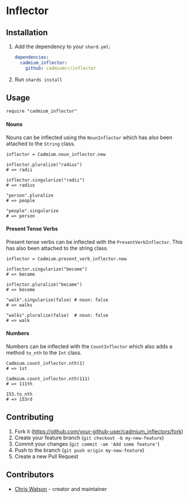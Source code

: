 # Inflector

## Installation

1. Add the dependency to your `shard.yml`:

   ```yaml
   dependencies:
     cadmium_inflector:
       github: cadmiumcr/inflector
   ```

2. Run `shards install`

## Usage

```crystal
require "cadmium_inflector"
```

#### Nouns

Nouns can be inflected using the `NounInflector` which has also been attached to the `String` class.

```crystal
inflector = Cadmium.noun_inflector.new

inflector.pluralize("radius")
# => radii

inflector.singularize("radii")
# => radius

"person".pluralize
# => people

"people".singularize
# => person
```

#### Present Tense Verbs

Present tense verbs can be inflected with the `PresentVerbInflector`. This has also been attached to the string class.

```crystal
inflector = Cadmium.present_verb_inflector.new

inflector.singularize("become")
# => became

inflector.pluralize("became")
# => become

"walk".singularize(false) # noun: false
# => walks

"walks".pluralize(false)  # noun: false
# => walk
```

#### Numbers

Numbers can be inflected with the `CountInflector` which also adds a method `to_nth` to the `Int` class.

```crystal
Cadmium.count_inflector.nth(1)
# => 1st

Cadmium.count_inflector.nth(111)
# => 111th

153.to_nth
# => 153rd
```

## Contributing

1. Fork it (<https://github.com/your-github-user/cadmium_inflectors/fork>)
2. Create your feature branch (`git checkout -b my-new-feature`)
3. Commit your changes (`git commit -am 'Add some feature'`)
4. Push to the branch (`git push origin my-new-feature`)
5. Create a new Pull Request

## Contributors

- [Chris Watson](https://github.com/watzon) - creator and maintainer
